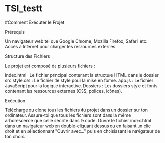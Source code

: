 # TSI_testt

#Comment Exécuter le Projet

Prérequis

Un navigateur web tel que Google Chrome, Mozilla Firefox, Safari, etc.
Accès à Internet pour charger les ressources externes.

Structure des Fichiers

Le projet est composé de plusieurs fichiers :

index.html : Le fichier principal contenant la structure HTML dans le dossier src
style.css : Le fichier de style pour la mise en forme.
app.js : Le fichier JavaScript pour la logique interactive.
Dossiers : Les dossiers style et fonts contenant les ressources externes (CSS, polices, icônes).


Exécution

Télécharge ou clone tous les fichiers du projet dans un dossier sur ton ordinateur.
Assure-toi que tous les fichiers sont dans la même arborescence que celle décrite dans le code.
Ouvre le fichier index.html dans un navigateur web en double-cliquant dessus ou en faisant un clic droit et en sélectionnant "Ouvrir avec..." puis en choisissant le navigateur de ton choix.
